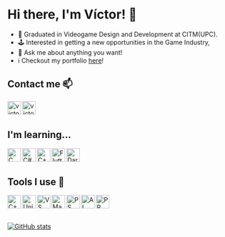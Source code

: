 # Hi there, I'm Víctor! 👋

- 🌱 Graduated in Videogame Design and Development at CITM(UPC).
- 🕹️ Interested in getting a new opportunities in the Game Industry,
- 💬 Ask me about anything you want!
- ℹ️ Checkout my portfolio <a href="https://zarodev.github.io/">here</a>!

## Contact me 📫
[<img align="left" alt="victorzaro | Twitter" width="30px" src="https://img.icons8.com/color/344/twitter--v1.png" />][twitter]
[<img align="left" alt="victorzaro | Discord" width="30px" src="https://img.icons8.com/color/344/discord-logo.png" />][discord]

<br>
<br>

## I'm learning...
<img align="left" alt="C" width="30px" src="https://img.icons8.com/color/344/c-programming.png"/>

<img align="left" alt="C#" width="30px" src="https://img.icons8.com/color/344/c-sharp-logo.png"/>

<img align="left" alt="C++" width="30px" src="https://img.icons8.com/color/344/c-plus-plus-logo.png"/>

<img align="left" alt="Flutter" width="30px" src="https://img.icons8.com/color/344/flutter.png"/>

<img align="left" alt="Dart" width="30px" src="https://img.icons8.com/color/344/dart.png"/>

<br>
<br>

## Tools I use 🔧
<img align="left" alt= "C++" width = "30px" src = "https://img.icons8.com/color/344/github--v1.png"/>

<img align="left" alt="Unity" width="30px" src="https://img.icons8.com/color/344/unity.png"/>

<img align="left" alt="VS" width="30px" src="https://img.icons8.com/color/344/visual-studio--v2.png"/>

<img align="left" alt="Maya" width="30px" src="https://img.icons8.com/color/344/autodesk-maya.png"/>

<img align="left" alt="PS" width="30px" src="https://img.icons8.com/color/344/adobe-photoshop--v1.png"/>

<img align="left" alt="AI" width="30px" src="https://img.icons8.com/color/344/adobe-illustrator--v1.png"/>

<img align="left" alt="PP" width="30px" src="https://img.icons8.com/color/344/adobe-premiere-pro--v1.png"/>

<p>&nbsp;</p>
<p>&nbsp;</p>

[![GitHub stats](https://github-readme-stats.vercel.app/api?username=zarodev)](https://github.com/anuraghazra/github-readme-stats)
  
[twitter]: https://twitter.com/victorzaro_
[discord]: https://discord.com/users/Zaro#6083
